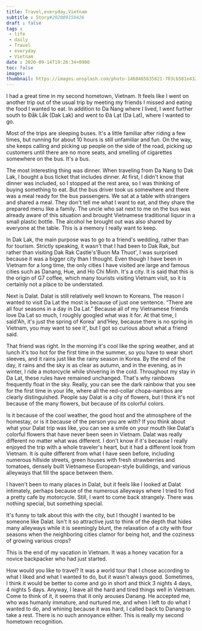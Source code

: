 ```yaml
---
title: Travel,everyday,Vietnam
subtitle : Story#202009150426
draft : false
tags :
 - life
 - daily
 - Travel 
 - everyday 
 - Vietnam
date : 2020-09-14T19:26:34+0900
toc: false
images: 
thumbnail: https://images.unsplash.com/photo-1468465635821-703cb581e432?ixlib=rb-1.2.1&q=80&fm=jpg&crop=entropy&cs=tinysrgb&w=1080&fit=max&ixid=eyJhcHBfaWQiOjE1NTU0OX0
---
```


I had a great time in my second hometown, Vietnam. It feels like I went on another trip out of the usual trip by meeting my friends I missed and eating the food I wanted to eat. In addition to Da Nang where I lived, I went further south to Đắk Lắk (Dak Lak) and went to Đà Lạt (Da Lat), where I wanted to go.  

Most of the trips are sleeping buses. It's a little familiar after riding a few times, but running for about 10 hours is still unfamiliar and fun. On the way, she keeps calling and picking up people on the side of the road, picking up customers until there are no more seats, and smelling of cigarettes somewhere on the bus. It's a bus.  

The most interesting thing was dinner. When traveling from Da Nang to Dak Lak, I bought a bus ticket that includes dinner. At first, I didn't know that dinner was included, so I stopped at the rest area, so I was thinking of buying something to eat. But the bus driver took us somewhere and there was a meal ready for the bus passengers. We sat at a table with strangers and shared a meal. They don't tell me what I want to eat, and they share the prepared menu like a family. The uncle who sat next to me on the bus was already aware of this situation and brought Vietnamese traditional liquor in a small plastic bottle. The alcohol he brought out was also shared by everyone at the table. This is a memory I really want to keep.  

In Dak Lak, the main purpose was to go to a friend's wedding, rather than for tourism. Strictly speaking, it wasn't that I had been to Dak Rak, but rather than visiting Dak Rak Castle's'Buon Ma Thuot', I was surprised because it was a bigger city than I thought. Even though I have been in Vietnam for a long time, the only cities I have visited are large and famous cities such as Danang, Hue, and Ho Chi Minh. It's a city. It is said that this is the origin of G7 coffee, which many tourists visiting Vietnam visit, so it is certainly not a place to be understated.  

Next is Dalat. Dalat is still relatively well known to Koreans. The reason I wanted to visit Da Lat the most is because of just one sentence. “There are all four seasons in a day in Da Lat.” Because all of my Vietnamese friends love Da Lat so much, I roughly googled what was it for. At that time, I said'Ah, it's just the spring of Korea' and'Hey, because there is no spring in Vietnam, you may want to see it', but I got so curious about what a friend said.  

That friend was right. In the morning it's cool like the spring weather, and at lunch it's too hot for the first time in the summer, so you have to wear short sleeves, and it rains just like the rainy season in Korea. By the end of the day, it rains and the sky is as clear as autumn, and in the evening, as in winter, I ride a motorcycle while shivering in the cold. Throughout my stay in Da Lat, these rules have remained unchanged. That's why rainbows frequently float in the sky. Really, you can see the dark rainbow that you see for the first time in your life, where all the red-collar chopa-nambos are clearly distinguished. People say Dalat is a city of flowers, but I think it's not because of the many flowers, but because of its colorful colors.  

Is it because of the cool weather, the good host and the atmosphere of the homestay, or is it because of the person you are with? If you think about what your Dalat trip was like, you can see a smile on your mouth like Dalat's colorful flowers that have never been seen in Vietnam. Dalat was really different no matter what was different. I don't know if it's because I really enjoyed the trip with a whole traveler's heart, but it had a different look from Vietnam. It is quite different from what I have seen before, including numerous hillside streets, green houses with fresh strawberries and tomatoes, densely built Vietnamese European-style buildings, and various alleyways that fill the space between them.  

I haven't been to many places in Dalat, but it feels like I looked at Dalat intimately, perhaps because of the numerous alleyways where I tried to find a pretty cafe by motorcycle. Still, I want to come back strangely. There was nothing special, but something special.  

It's funny to talk about this with the city, but I thought I wanted to be someone like Dalat. Isn't it so attractive just to think of the depth that hides many alleyways while it is seemingly blunt, the relaxation of a city with four seasons when the neighboring cities clamor for being hot, and the coziness of growing various crops?  

This is the end of my vacation in Vietnam. It was a honey vacation for a novice backpacker who had just started.  

How would you like to travel? It was a world tour that I chose according to what I liked and what I wanted to do, but it wasn't always good. Sometimes, I think it would be better to come and go in short and thick 3 nights 4 days, 4 nights 5 days. Anyway, I leave all the hard and tired things well in Vietnam. Come to think of it, it seems that it only arouses Danang. He accepted me, who was humanly immature, and nurtured me, and when I left to do what I wanted to do, and whining because it was hard, I called back to Danang to take a rest. There is no such annoyance either. This is really my second hometown recognition.  

